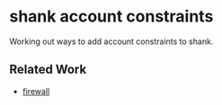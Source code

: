 # shank account constraints

Working out ways to add account constraints to shank.

## Related Work

- [firewall](https://github.com/metaplex-foundation/firewall)
